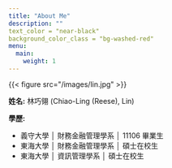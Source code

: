 ```yaml
---
title: "About Me"
description: ""
text_color = "near-black"
background_color_class = "bg-washed-red"
menu:
  main:
    weight: 1
---
```

{{< figure src="/images/lin.jpg"  >}}

**姓名:** 林巧翎 (Chiao-Ling (Reese), Lin)

**學歷:**
- 義守大學 │ 財務金融管理學系 │ 11106 畢業生
- 東海大學 │ 財務金融管理學系 │ 碩士在校生
- 東海大學 │ 資訊管理學系 │ 碩士在校生

